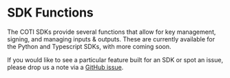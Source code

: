 # SDK Functions

The COTI SDKs provide several functions that allow for key management, signing, and managing inputs & outputs. These are currently available for the Python and Typescript SDKs, with more coming soon.

If you would like to see a particular feature built for an SDK or spot an issue, please drop us a note via a [GitHub issue](https://github.com/coti-io/confidentiality-contracts/issues).
